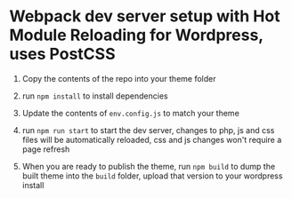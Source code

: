# Webpack dev server setup with Hot Module Reloading for Wordpress, uses PostCSS

1. Copy the contents of the repo into your theme folder

2. run `npm install` to install dependencies

3. Update the contents of `env.config.js` to match your theme

4. run `npm run start` to start the dev server, changes to php, js and css files will be automatically reloaded, css and js changes won't require a page refresh

5. When you are ready to publish the theme, run `npm build` to dump the built theme into the `build` folder, upload that version to your wordpress install
